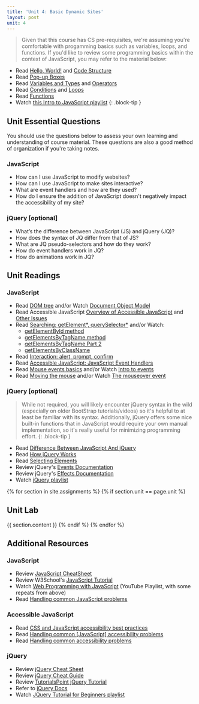 ```yaml
---
title: 'Unit 4: Basic Dynamic Sites'
layout: post
unit: 4
---
```


> Given that this course has CS pre-requisites, we're assuming you're comfortable with progamming basics such as variables, loops, and functions. If you'd like to review some programming basics within the context of JavaScript, you may refer to the material below:
- Read [Hello, World!](https://javascript.info/hello-world) and [Code Structure](https://javascript.info/structure)
- Read [Pop-up Boxes](https://www.learn-js.org/en/Pop-up_Boxes)
- Read [Variables and Types](https://www.learn-js.org/en/Variables_and_Types) and [Operators](https://www.learn-js.org/en/Operators)
- Read [Conditions](https://www.learn-js.org/en/Conditions) and [Loops](https://www.learn-js.org/en/Loops)
- Read [Functions](https://www.learn-js.org/en/Functions)
- Watch [this Intro to JavaScript playlist](https://www.youtube.com/playlist?list=PLzn-iGwKeXiZfMY45TJ962-qBP4wLxdNK)
{: .block-tip }

## Unit Essential Questions
You should use the questions below to assess your own learning and understanding of course material. These questions are also a good method of organization if you're taking notes.

### JavaScript
- How can I use JavaScript to modify websites?
- How can I use JavaScript to make sites interactive?
- What are event handlers and how are they used?
- How do I ensure the addition of JavaScript doesn't negatively impact the accessibility of my site?

### jQuery [optional]
- What’s the difference between JavaScript (JS) and jQuery (JQ)?
- How does the syntax of JQ differ from that of JS?
- What are JQ pseudo-selectors and how do they work?
- How do event handlers work in JQ?
- How do animations work in JQ?

## Unit Readings
### JavaScript
- Read [DOM tree](http://javascript.info/dom-nodes) and/or Watch [Document Object Model](https://www.youtube.com/watch?v=sWUT97Ne7V4)
- Read Accessible JavaScript [Overview of Accessible JavaScript](https://webaim.org/techniques/javascript/) and [Other Issues](https://webaim.org/techniques/javascript/other)
- Read [Searching: getElement*, querySelector*](http://javascript.info/searching-elements-dom) and/or Watch:
	- [getElementById method](https://www.youtube.com/watch?v=h4-6JOQX9v4)
	- [getElementsByTagName method](https://www.youtube.com/watch?v=SwMgOMfelC8) 
	- [getElementsByTagName Part 2](https://www.youtube.com/watch?v=DzBmQbcr1ls) 
	- [getElementsByClassName](https://www.youtube.com/watch?v=ChLd2yFp-lA)
- Read [Interaction: alert, prompt, confirm](http://javascript.info/alert-prompt-confirm)
- Read [Accessible JavaScript: JavaScript Event Handlers](https://webaim.org/techniques/javascript/eventhandlers)
- Read [Mouse events basics](http://javascript.info/mouse-events-basics) and/or Watch [Intro to events](https://www.youtube.com/watch?v=0VYuk9uqu04)
- Read [Moving the mouse](http://javascript.info/mousemove-mouseover-mouseout-mouseenter-mouseleave) and/or Watch [The mouseover event](https://www.youtube.com/watch?v=Ka033dkRJi0)

### jQuery [optional]
> While not required, you will likely encounter jQuery syntax in the wild (especially on older BootStrap tutorials/videos) so it's helpful to at least be familiar with its syntax. Additionally, jQuery offers some nice built-in functions that in JavaScript would require your own manual implementation, so it's really useful for minimizing programming effort.
{: .block-tip }
- Read [Difference Between JavaScript And jQuery](https://www.c-sharpcorner.com/article/javascript-vs-jquery-difference-between-javascript-and-jquery/)
- Read [How jQuery Works](https://learn.jquery.com/about-jquery/how-jquery-works/)
- Read [Selecting Elements](https://learn.jquery.com/using-jquery-core/selecting-elements/)
- Review jQuery's [Events Documentation](https://learn.jquery.com/events/)
- Review jQuery's [Effects Documentation](https://learn.jquery.com/effects/)
- Watch [jQuery playlist](https://www.youtube.com/playlist?list=PLzn-iGwKeXiaJjtJ5IU92iiB0epgLv3Lu)

{% for section in site.assignments %}
{% if section.unit == page.unit %}
## Unit Lab
{{ section.content }}
{% endif %}
{% endfor %}

## Additional Resources
### JavaScript
- Review [JavaScript CheatSheet](https://htmlcheatsheet.com/js/)
- Review W3School's [JavaScript Tutorial](https://www.w3schools.com/js/default.asp)
- Watch [Web Programming with JavaScript](https://www.youtube.com/playlist?list=PLzn-iGwKeXibCU8GJ5LZUzwWPvDxCeUT2) (YouTube Playlist, with some repeats from above)
- Read [Handling common JavaScript problems](https://developer.mozilla.org/en-US/docs/Learn/Tools_and_testing/Cross_browser_testing/JavaScript)

### Accessible JavaScript
- Read [CSS and JavaScript accessibility best practices](https://developer.mozilla.org/en-US/docs/Learn/Accessibility/CSS_and_JavaScript)
- Read [Handling common [JavaScript] accessibility problems](https://developer.mozilla.org/en-US/docs/Learn/Tools_and_testing/Cross_browser_testing/Accessibility#javascript)
- Read [Handling common accessibility problems](https://developer.mozilla.org/en-US/docs/Learn/Tools_and_testing/Cross_browser_testing/Accessibility)

### jQuery
- Review [jQuery Cheat Sheet](https://htmlcheatsheet.com/jquery/)
- Review [jQuery Cheat Guide](https://websitesetup.org/wp-content/uploads/2017/01/wsu-jquery-cheat-sheet.pdf)
- Review [TutorialsPoint jQuery Tutorial](https://www.tutorialspoint.com/jquery/index.htm)
- Refer to [jQuery Docs](https://api.jquery.com/)
- Watch [JQuery Tutorial for Beginners playlist](https://www.youtube.com/playlist?list=PLr6-GrHUlVf_RNxQQkQnEwUiHELmB0fW1) 

